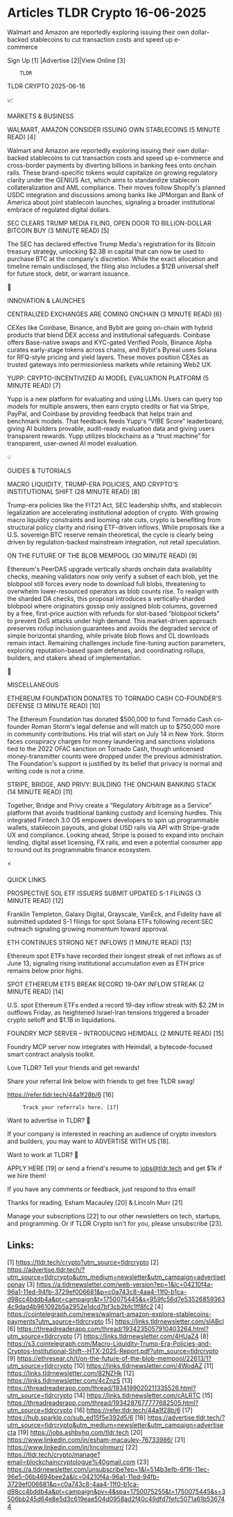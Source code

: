 # Articles TLDR Crypto 16-06-2025

Walmart and Amazon are reportedly exploring issuing their own
dollar-backed stablecoins to cut transaction costs and speed up
e-commerce ‌ ‌ ‌ ‌ ‌ ‌ ‌ ‌ ‌ ‌ ‌ ‌ ‌ ‌ ‌ ‌ ‌ ‌ ‌ ‌ ‌ ‌ ‌ ‌ ‌ ‌  ‌ ‌ ‌ ‌ ‌ ‌ ‌ ‌ ‌ ‌ ‌ ‌ ‌ ‌ ‌ ‌ ‌ ‌ ‌ ‌ ‌ ‌ ‌ ‌ ‌ ‌ 


 Sign Up [1] |Advertise [2]|View Online [3] 

		TLDR 

TLDR CRYPTO 2025-06-16

📈 

MARKETS & BUSINESS

 WALMART, AMAZON CONSIDER ISSUING OWN STABLECOINS (5 MINUTE READ) [4] 

 Walmart and Amazon are reportedly exploring issuing their own
dollar-backed stablecoins to cut transaction costs and speed up
e-commerce and cross-border payments by diverting billions in banking
fees onto onchain rails. These brand-specific tokens would capitalize
on growing regulatory clarity under the GENIUS Act, which aims to
standardize stablecoin collateralization and AML compliance. Their
moves follow Shopify's planned USDC integration and discussions among
banks like JPMorgan and Bank of America about joint stablecoin
launches, signaling a broader institutional embrace of regulated
digital dollars. 

 SEC CLEARS TRUMP MEDIA FILING, OPEN DOOR TO BILLION-DOLLAR BITCOIN
BUY (3 MINUTE READ) [5] 

 The SEC has declared effective Trump Media's registration for its
Bitcoin treasury strategy, unlocking $2.3B in capital that can now be
used to purchase BTC at the company's discretion. While the exact
allocation and timeline remain undisclosed, the filing also includes a
$12B universal shelf for future stock, debt, or warrant issuance. 

🚀 

INNOVATION & LAUNCHES

 CENTRALIZED EXCHANGES ARE COMING ONCHAIN (3 MINUTE READ) [6] 

 CEXes like Coinbase, Binance, and Bybit are going on-chain with
hybrid products that blend DEX access and institutional safeguards.
Coinbase offers Base-native swaps and KYC-gated Verified Pools,
Binance Alpha curates early-stage tokens across chains, and Bybit's
Byreal uses Solana for RFQ-style pricing and yield layers. These moves
position CEXes as trusted gateways into permissionless markets while
retaining Web2 UX. 

 YUPP: CRYPTO-INCENTIVIZED AI MODEL EVALUATION PLATFORM (5 MINUTE
READ) [7] 

 Yupp is a new platform for evaluating and using LLMs. Users can query
top models for multiple answers, then earn crypto credits or fiat via
Stripe, PayPal, and Coinbase by providing feedback that helps train
and benchmark models. That feedback feeds Yupp's “VIBE Score”
leaderboard, giving AI builders provable, audit-ready evaluation data
and giving users transparent rewards. Yupp utilizes blockchains as a
“trust machine” for transparent, user-owned AI model evaluation. 

💡 

GUIDES & TUTORIALS

 MACRO LIQUIDITY, TRUMP-ERA POLICIES, AND CRYPTO'S INSTITUTIONAL SHIFT
(28 MINUTE READ) [8] 

 Trump-era policies like the FIT21 Act, SEC leadership shifts, and
stablecoin legalization are accelerating institutional adoption of
crypto. With growing macro liquidity constraints and looming rate
cuts, crypto is benefiting from structural policy clarity and rising
ETF-driven inflows. While proposals like a U.S. sovereign BTC reserve
remain theoretical, the cycle is clearly being driven by
regulation-backed mainstream integration, not retail speculation. 

 ON THE FUTURE OF THE BLOB MEMPOOL (30 MINUTE READ) [9] 

 Ethereum's PeerDAS upgrade vertically shards onchain data
availability checks, meaning validators now only verify a subset of
each blob, yet the blobpool still forces every node to download full
blobs, threatening to overwhelm lower-resourced operators as blob
counts rise. To realign with the sharded DA checks, this proposal
introduces a vertically-sharded blobpool where originators gossip only
assigned blob columns, governed by a free, first-price auction with
refunds for slot-based “blobpool tickets” to prevent DoS attacks
under high demand. This market-driven approach preserves rollup
inclusion guarantees and avoids the degraded service of simple
horizontal sharding, while private blob flows and CL downloads remain
intact. Remaining challenges include fine-tuning auction parameters,
exploring reputation-based spam defenses, and coordinating rollups,
builders, and stakers ahead of implementation. 

🦄 

MISCELLANEOUS

 ETHEREUM FOUNDATION DONATES TO TORNADO CASH CO-FOUNDER'S DEFENSE (3
MINUTE READ) [10] 

 The Ethereum Foundation has donated $500,000 to fund Tornado Cash
co-founder Roman Storm's legal defense and will match up to $750,000
more in community contributions. His trial will start on July 14 in
New York. Storm faces conspiracy charges for money laundering and
sanctions violations tied to the 2022 OFAC sanction on Tornado Cash,
though unlicensed money-transmitter counts were dropped under the
previous administration. The Foundation's support is justified by its
belief that privacy is normal and writing code is not a crime. 

 STRIPE, BRIDGE, AND PRIVY: BUILDING THE ONCHAIN BANKING STACK (14
MINUTE READ) [11] 

 Together, Bridge and Privy create a “Regulatory Arbitrage as a
Service” platform that avoids traditional banking custody and
licensing hurdles. This integrated Fintech 3.0 OS empowers developers
to spin up programmable wallets, stablecoin payouts, and global USD
rails via API with Stripe-grade UX and compliance. Looking ahead,
Stripe is poised to expand into onchain lending, digital asset
licensing, FX rails, and even a potential consumer app to round out
its programmable finance ecosystem. 

⚡ 

QUICK LINKS

 PROSPECTIVE SOL ETF ISSUERS SUBMIT UPDATED S-1 FILINGS (3 MINUTE
READ) [12] 

 Franklin Templeton, Galaxy Digital, Grayscale, VanEck, and Fidelity
have all submitted updated S-1 filings for spot Solana ETFs following
recent SEC outreach signaling growing momentum toward approval. 

 ETH CONTINUES STRONG NET INFLOWS (1 MINUTE READ) [13] 

 Ethereum spot ETFs have recorded their longest streak of net inflows
as of June 13, signaling rising institutional accumulation even as ETH
price remains below prior highs. 

 SPOT ETHEREUM ETFS BREAK RECORD 19-DAY INFLOW STREAK (2 MINUTE READ)
[14] 

 U.S. spot Ethereum ETFs ended a record 19-day inflow streak with
$2.2M in outflows Friday, as heightened Israel-Iran tensions triggered
a broader crypto selloff and $1.1B in liquidations. 

 FOUNDRY MCP SERVER – INTRODUCING HEIMDALL (2 MINUTE READ) [15] 

 Foundry MCP server now integrates with Heimdall, a bytecode-focused
smart contract analysis toolkit. 

Love TLDR? Tell your friends and get rewards!

 Share your referral link below with friends to get free TLDR swag! 

 https://refer.tldr.tech/44a1f28b/6 [16] 

		 Track your referrals here. [17] 

Want to advertise in TLDR? 📰

 If your company is interested in reaching an audience of crypto
investors and builders, you may want to ADVERTISE WITH US [18]. 

Want to work at TLDR? 💼

 APPLY HERE [19] or send a friend's resume to jobs@tldr.tech and get
$1k if we hire them! 

 If you have any comments or feedback, just respond to this email! 

Thanks for reading, 
Esham Macauley [20] & Lincoln Murr [21] 

 Manage your subscriptions [22] to our other newsletters on tech,
startups, and programming. Or if TLDR Crypto isn't for you, please
unsubscribe [23]. 

 

Links:
------
[1] https://tldr.tech/crypto?utm_source=tldrcrypto
[2] https://advertise.tldr.tech/?utm_source=tldrcrypto&utm_medium=newsletter&utm_campaign=advertisetopnav
[3] https://a.tldrnewsletter.com/web-version?ep=1&lc=04210f4a-96a1-11ed-94fb-3729ef006681&p=c0a743c8-4aa4-11f0-b1ca-d98cc4bddb4a&pt=campaign&t=1750075445&s=959fc56d7e535268593634c9dad4b961092b5a2952e1dcd7bf3cb2bfc1ff8fc2
[4] https://cointelegraph.com/news/walmart-amazon-explore-stablecoins-payments?utm_source=tldrcrypto
[5] https://links.tldrnewsletter.com/sIABcl
[6] https://threadreaderapp.com/thread/1934235057910403264.html?utm_source=tldrcrypto
[7] https://links.tldrnewsletter.com/4HUaZ4
[8] https://s3.cointelegraph.com/Macro-Liquidity-Trump-Era-Policies-and-Cryptos-Institutional-Shift--HTX-2025-Report.pdf?utm_source=tldrcrypto
[9] https://ethresear.ch/t/on-the-future-of-the-blob-mempool/22613/1?utm_source=tldrcrypto
[10] https://links.tldrnewsletter.com/4WodAZ
[11] https://links.tldrnewsletter.com/82NZHk
[12] https://links.tldrnewsletter.com/4cZnzS
[13] https://threadreaderapp.com/thread/1934199020211335526.html?utm_source=tldrcrypto
[14] https://links.tldrnewsletter.com/cALRTC
[15] https://threadreaderapp.com/thread/1934287677777682505.html?utm_source=tldrcrypto
[16] https://refer.tldr.tech/44a1f28b/6
[17] https://hub.sparklp.co/sub_ed15f5e392d5/6
[18] https://advertise.tldr.tech/?utm_source=tldrcrypto&utm_medium=newsletter&utm_campaign=advertisecta
[19] https://jobs.ashbyhq.com/tldr.tech
[20] https://www.linkedin.com/in/esham-macauley-76733986/
[21] https://www.linkedin.com/in/lincolnmurr/
[22] https://tldr.tech/crypto/manage?email=blockchaincryptologue%40gmail.com
[23] https://a.tldrnewsletter.com/unsubscribe?ep=1&l=514b3efb-6f16-11ec-96e5-06b4694bee2a&lc=04210f4a-96a1-11ed-94fb-3729ef006681&p=c0a743c8-4aa4-11f0-b1ca-d98cc4bddb4a&pt=campaign&pv=4&spa=1750075255&t=1750075445&s=3506bb245d64e8e5d3c619eae504d0958ad2f40c49dfd7fefc5071a61b536744